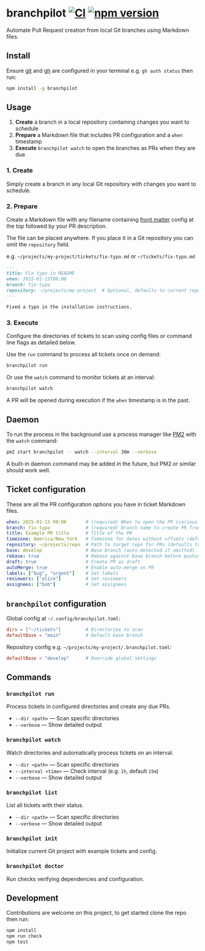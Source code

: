 # branchpilot [![CI](https://github.com/AlecRust/branchpilot/actions/workflows/ci.yml/badge.svg)](https://github.com/AlecRust/branchpilot/actions/workflows/ci.yml) [![npm version](https://img.shields.io/npm/v/branchpilot.svg)](https://www.npmjs.com/package/branchpilot)

Automate Pull Request creation from local Git branches using Markdown files.

## Install

Ensure [git](https://git-scm.com/) and [gh](https://cli.github.com/) are configured in your terminal e.g. `gh auth status`
then run:

```bash
npm install -g branchpilot
```

## Usage

1. **Create** a branch in a local repository containing changes you want to schedule
2. **Prepare** a Markdown file that includes PR configuration and a `when` timestamp
3. **Execute** `branchpilot watch` to open the branches as PRs when they are due

### 1. Create

Simply create a branch in any local Git repository with changes you want to schedule.

### 2. Prepare

Create a Markdown file with any filename containing [front matter](https://gohugo.io/content-management/front-matter/) config at the top followed by your PR description.

The file can be placed anywhere. If you place it in a Git repository you can omit the `repository` field.

e.g. `~/projects/my-project/tickets/fix-typo.md` or `~/tickets/fix-typo.md`

```markdown
---
title: Fix typo in README
when: 2025-01-15T09:00
branch: fix-typo
repository: ~/projects/my-project  # Optional, defaults to current repository
---

Fixed a typo in the installation instructions.
```

### 3. Execute

Configure the directories of tickets to scan using config files or command line flags as detailed below.

Use the `run` command to process all tickets once on demand:

```bash
branchpilot run
```

Or use the `watch` command to monitor tickets at an interval:

```bash
branchpilot watch
```

A PR will be opened during execution if the `when` timestamp is in the past.

## Daemon

To run the process in the background use a process manager like [PM2](https://pm2.keymetrics.io/) with the `watch` command:

```bash
pm2 start branchpilot -- watch --interval 30m --verbose
```

A built-in daemon command may be added in the future, but PM2 or similar should work well.

## Ticket configuration

These are all the PR configuration options you have in ticket Markdown files.

```yaml
when: 2025-01-15 09:00       # (required) When to open the PR (various formats supported)
branch: fix-typo             # (required) Branch name to create PR from
title: Example PR title      # Title of the PR
timezone: America/New_York   # Timezone for dates without offsets (defaults to system)
repository: ~/projects/repo  # Path to target repo for PRs (defaults to current repo)
base: develop                # Base branch (auto-detected if omitted)
rebase: true                 # Rebase against base branch before pushing
draft: true                  # Create PR as draft
autoMerge: true              # Enable auto-merge on PR
labels: ["bug", "urgent"]    # Set labels
reviewers: ["alice"]         # Set reviewers
assignees: ["bob"]           # Set assignees
```

## `branchpilot` configuration

Global config at `~/.config/branchpilot.toml`:

```toml
dirs = ["~/tickets"]         # Directories to scan
defaultBase = "main"         # Default base branch
```

Repository config e.g. `~/projects/my-project/.branchpilot.toml`:

```toml
defaultBase = "develop"      # Override global settings
```

## Commands

### `branchpilot run`

Process tickets in configured directories and create any due PRs.

- `--dir <path>` — Scan specific directories
- `--verbose` — Show detailed output

### `branchpilot watch`

Watch directories and automatically process tickets on an interval.

- `--dir <path>` — Scan specific directories
- `--interval <time>` — Check interval (e.g. `1h`, default `15m`)
- `--verbose` — Show detailed output

### `branchpilot list`

List all tickets with their status.

- `--dir <path>` — Scan specific directories
- `--verbose` — Show detailed output

### `branchpilot init`

Initialize current Git project with example tickets and config.

### `branchpilot doctor`

Run checks verifying dependencies and configuration.

## Development

Contributions are welcome on this project, to get started clone the repo then run:

```bash
npm install
npm run check
npm test
```
